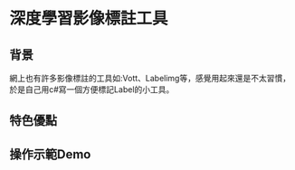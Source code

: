 # 深度學習影像標註工具
## 背景
網上也有許多影像標註的工具如:Vott、Labelimg等，感覺用起來還是不太習慣，於是自己用c#寫一個方便標記Label的小工具。
## 特色優點
## 操作示範Demo
